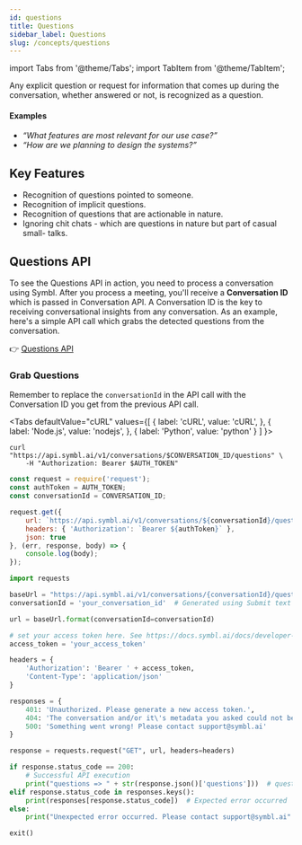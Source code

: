 ```yaml
---
id: questions
title: Questions
sidebar_label: Questions
slug: /concepts/questions
---
```


import Tabs from '@theme/Tabs';
import TabItem from '@theme/TabItem';

Any explicit question or request for information that comes up during the conversation, whether answered or not, is recognized as a question.

#### Examples

- *“What features are most relevant for our use case?”*
- *“How are we planning to design the systems?”*

## Key Features 

- Recognition of questions pointed to someone.
- Recognition of implicit questions.
- Recognition of questions that are actionable in nature.
- Ignoring chit chats - which are questions in nature but part of casual small- talks.

## Questions API

To see the Questions API in action, you need to process a conversation using Symbl. After you process a meeting, you'll receive a **Conversation ID** which is passed in Conversation API. A Conversation ID is the key to receiving conversational insights from any conversation. As an example, here's a simple API call which grabs the detected questions from the conversation.

👉 [Questions API](/docs/conversation-api/questions)

### Grab Questions 

Remember to replace the `conversationId` in the API call with the Conversation ID you get from the previous API call.


<Tabs
  defaultValue="cURL"
  values={[
    { label: 'cURL', value: 'cURL', },
    { label: 'Node.js', value: 'nodejs', },
    { label: 'Python', value: 'python' }
  ]
}>
<TabItem value="cURL">

```shell
curl "https://api.symbl.ai/v1/conversations/$CONVERSATION_ID/questions" \
    -H "Authorization: Bearer $AUTH_TOKEN"
```
</TabItem>

<TabItem value="nodejs">

```js
const request = require('request');
const authToken = AUTH_TOKEN;
const conversationId = CONVERSATION_ID;

request.get({
    url: `https://api.symbl.ai/v1/conversations/${conversationId}/questions`,
    headers: { 'Authorization': `Bearer ${authToken}` },
    json: true
}, (err, response, body) => {
    console.log(body);
});
```

</TabItem>
<TabItem value="python">

```py
import requests

baseUrl = "https://api.symbl.ai/v1/conversations/{conversationId}/questions"
conversationId = 'your_conversation_id'  # Generated using Submit text end point

url = baseUrl.format(conversationId=conversationId)

# set your access token here. See https://docs.symbl.ai/docs/developer-tools/authentication
access_token = 'your_access_token'

headers = {
    'Authorization': 'Bearer ' + access_token,
    'Content-Type': 'application/json'
}

responses = {
    401: 'Unauthorized. Please generate a new access token.',
    404: 'The conversation and/or it\'s metadata you asked could not be found, please check the input provided',
    500: 'Something went wrong! Please contact support@symbl.ai'
}

response = requests.request("GET", url, headers=headers)

if response.status_code == 200:
    # Successful API execution
    print("questions => " + str(response.json()['questions']))  # questions object containing question id, text, type, score, messageIds,entities
elif response.status_code in responses.keys():
    print(responses[response.status_code])  # Expected error occurred
else:
    print("Unexpected error occurred. Please contact support@symbl.ai" + ", Debug Message => " + str(response.text))

exit()
```

</TabItem>
</Tabs>
